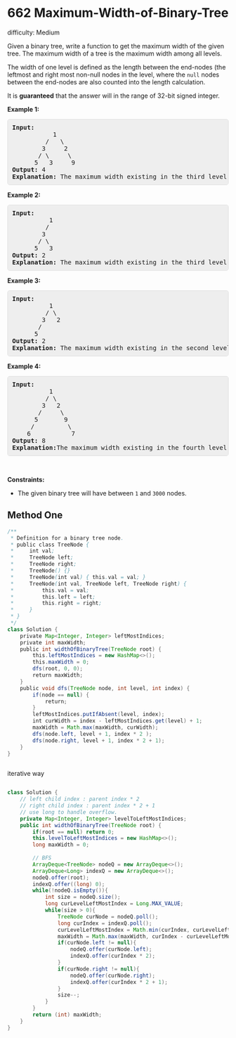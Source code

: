 # 662 Maximum-Width-of-Binary-Tree 
 
difficulty: Medium 
 
<style>
        section pre{
          background-color: #eee;
          border: 1px solid #ddd;
          padding:10px;
          border-radius: 5px;
        }
      </style>
<section>
<div><p>Given a binary tree, write a function to get the maximum width of the given tree. The maximum width of a tree is the maximum width among all levels.</p>
<p>The width of one level is defined as the length between the end-nodes (the leftmost and right most non-null nodes in the level, where the <code>null</code> nodes between the end-nodes are also counted into the length calculation.</p>
<p>It is <strong>guaranteed</strong> that the answer will in the range of 32-bit signed integer.</p>
<p><b>Example 1:</b></p>
<pre><b>Input:</b> 
           1
         /   \
        3     2
       / \     \  
      5   3     9 
<b>Output:</b> 4
<b>Explanation:</b> The maximum width existing in the third level with the length 4 (5,3,null,9).
</pre>
<p><b>Example 2:</b></p>
<pre><b>Input:</b> 
          1
         /  
        3    
       / \       
      5   3     
<b>Output:</b> 2
<b>Explanation:</b> The maximum width existing in the third level with the length 2 (5,3).
</pre>
<p><b>Example 3:</b></p>
<pre><b>Input:</b> 
          1
         / \
        3   2 
       /        
      5      
<b>Output:</b> 2
<b>Explanation:</b> The maximum width existing in the second level with the length 2 (3,2).
</pre>
<p><b>Example 4:</b></p>
<pre><b>Input:</b> 
          1
         / \
        3   2
       /     \  
      5       9 
     /         \
    6           7
<b>Output:</b> 8
<b>Explanation:</b>The maximum width existing in the fourth level with the length 8 (6,null,null,null,null,null,null,7).
</pre>
<p>&nbsp;</p>
<p><strong>Constraints:</strong></p>
<ul>
	<li>The&nbsp;given binary tree will have between&nbsp;<code>1</code>&nbsp;and&nbsp;<code>3000</code>&nbsp;nodes.</li>
</ul>
</div></section>
 
 ## Method One 
 
``` Java
/**
 * Definition for a binary tree node.
 * public class TreeNode {
 *     int val;
 *     TreeNode left;
 *     TreeNode right;
 *     TreeNode() {}
 *     TreeNode(int val) { this.val = val; }
 *     TreeNode(int val, TreeNode left, TreeNode right) {
 *         this.val = val;
 *         this.left = left;
 *         this.right = right;
 *     }
 * }
 */
class Solution {
    private Map<Integer, Integer> leftMostIndices;
    private int maxWidth;
    public int widthOfBinaryTree(TreeNode root) {
        this.leftMostIndices = new HashMap<>();
        this.maxWidth = 0;
        dfs(root, 0, 0);
        return maxWidth;    
    }
    public void dfs(TreeNode node, int level, int index) {
        if(node == null) {
            return;
        }
        leftMostIndices.putIfAbsent(level, index);
        int curWidth = index - leftMostIndices.get(level) + 1;
        maxWidth = Math.max(maxWidth, curWidth);
        dfs(node.left, level + 1, index * 2 );
        dfs(node.right, level + 1, index * 2 + 1);
    }
}
​
```

iterative way

```java

class Solution {
    // left child index : parent index * 2
    // right child index : parent index * 2 + 1
    // use long to handle overflow.
    private Map<Integer, Integer> levelToLeftMostIndices;
    public int widthOfBinaryTree(TreeNode root) {
        if(root == null) return 0;
        this.levelToLeftMostIndices = new HashMap<>();
        long maxWidth = 0;
        
        // BFS 
        ArrayDeque<TreeNode> nodeQ = new ArrayDeque<>();
        ArrayDeque<Long> indexQ = new ArrayDeque<>();
        nodeQ.offer(root);
        indexQ.offer((long) 0);
        while(!nodeQ.isEmpty()){
            int size = nodeQ.size();
            long curLevelLeftMostIndex = Long.MAX_VALUE;
            while(size > 0){
                TreeNode curNode = nodeQ.poll();
                long curIndex = indexQ.poll();
                curLevelLeftMostIndex = Math.min(curIndex, curLevelLeftMostIndex);
                maxWidth = Math.max(maxWidth, curIndex - curLevelLeftMostIndex + 1);
                if(curNode.left != null){
                    nodeQ.offer(curNode.left);
                    indexQ.offer(curIndex * 2);
                }
                if(curNode.right != null){
                    nodeQ.offer(curNode.right);
                    indexQ.offer(curIndex * 2 + 1);
                }
                size--;
            }
        }
        return (int) maxWidth;
    }
}
```